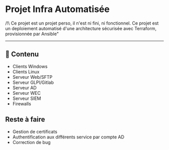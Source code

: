 # Projet Infra Automatisée

  /!\ Ce projet est un projet perso, il n'est ni fini, ni fonctionnel.
  Ce projet est un deploiement automatisé d'une architecture sécurisée avec Terraform, provisionnée par Ansible"

---

## 📂 Contenu
- Clients Windows
- Clients Linux
- Serveur Web/SFTP
- Serveur GLPI/Gitlab
- Serveur AD
- Serveur WEC
- Serveur SIEM
- Firewalls 

## Reste à faire
- Gestion de certificats
- Authentification aux différents service par compte AD
- Correction de bug
